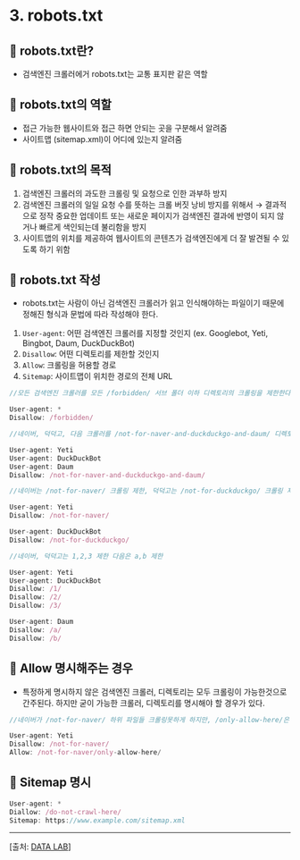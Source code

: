 # 3. robots.txt

## 🚀 robots.txt란?

- 검색엔진 크롤러에거 robots.txt는 교통 표지판 같은 역할

## 🚀 robots.txt의 역할

- 접근 가능한 웹사이트와 접근 하면 안되는 곳을 구분해서 알려줌
- 사이트맵 (sitemap.xml)이 어디에 있는지 알려줌

## 🚀 robots.txt의 목적

1. 검색엔진 크롤러의 과도한 크롤링 및 요청으로 인한 과부하 방지
2. 검색엔진 크롤러의 일일 요청 수를 뜻하는 크롤 버짓 낭비 방지를 위해서
   → 결과적으로 정작 중요한 업데이트 또는 새로운 페이지가 검색엔진 결과에 반영이 되지 않거나 빠르게 색인되는데 불리함을 방지
3. 사이트맵의 위치를 제공하여 웹사이트의 콘텐츠가 검색엔진에게 더 잘 발견될 수 있도록 하기 위함

## 🚀 robots.txt 작성

- robots.txt는 사람이 아닌 검색엔진 크롤러가 읽고 인식해야하는 파일이기 때문에 정해진 형식과 문법에 따라 작성해야 한다.

1. `User-agent`: 어떤 검색엔진 크롤러를 지정할 것인지 (ex. Googlebot, Yeti, Bingbot, Daum, DuckDuckBot)
2. `Disallow`: 어떤 디렉토리를 제한할 것인지
3. `Allow`: 크롤링을 허용할 경로
4. `Sitemap`: 사이트맵이 위치한 경로의 전체 URL

```jsx
//모든 검색엔진 크롤러를 모든 /forbidden/ 서브 폴더 이하 디렉토리의 크롤링을 제한한다.

User-agent: *
Disallow: /forbidden/
```

```jsx
//네이버, 덕덕고, 다음 크롤러를 /not-for-naver-and-duckduckgo-and-daum/ 디렉토리 크롤링 제한

User-agent: Yeti
User-agent: DuckDuckBot
User-agent: Daum
Disallow: /not-for-naver-and-duckduckgo-and-daum/
```

```jsx
//네이버는 /not-for-naver/ 크롤링 제한, 덕덕고는 /not-for-duckduckgo/ 크롤링 제한

User-agent: Yeti
Disallow: /not-for-naver/

User-agent: DuckDuckBot
Disallow: /not-for-duckduckgo/
```

```jsx
//네이버, 덕덕고는 1,2,3 제한 다음은 a,b 제한

User-agent: Yeti
User-agent: DuckDuckBot
Disallow: /1/
Disallow: /2/
Disallow: /3/

User-agent: Daum
Disallow: /a/
Disallow: /b/
```

## 🚀 Allow 명시해주는 경우

- 특정하게 명시하지 않은 검색엔진 크롤러, 디렉토리는 모두 크롤링이 가능한것으로 간주된다. 하지만 굳이 가능한 크롤러, 디렉토리를 명시해야 할 경우가 있다.

```jsx
//네이버가 /not-for-naver/ 하위 파일들 크롤링못하게 하지만, /only-allow-here/은 허용한다.

User-agent: Yeti
Disallow: /not-for-naver/
Allow: /not-for-naver/only-allow-here/
```

## 🚀 Sitemap 명시

```jsx
User-agent: *
Diallow: /do-not-crawl-here/
Sitemap: https://www.example.com/sitemap.xml
```

---

[출처: [DATA LAB](https://seo.tbwakorea.com/blog/robots-txt-complete-guide/)]
